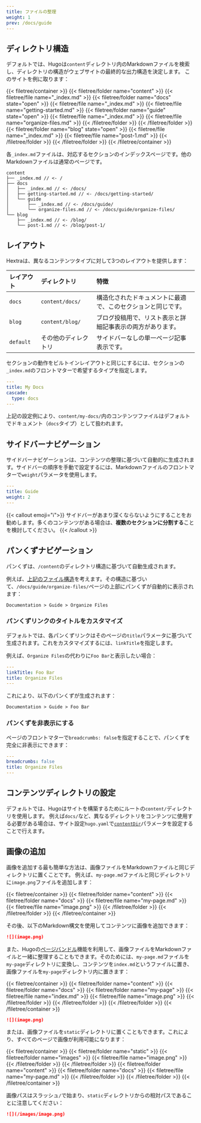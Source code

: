 ```yaml
---
title: ファイルの整理
weight: 1
prev: /docs/guide
---
```


## ディレクトリ構造

デフォルトでは、Hugoは`content`ディレクトリ内のMarkdownファイルを検索し、ディレクトリの構造がウェブサイトの最終的な出力構造を決定します。
このサイトを例に取ります：

<!--more-->

{{< filetree/container >}}
  {{< filetree/folder name="content" >}}
    {{< filetree/file name="_index.md" >}}
    {{< filetree/folder name="docs" state="open" >}}
      {{< filetree/file name="_index.md" >}}
      {{< filetree/file name="getting-started.md" >}}
      {{< filetree/folder name="guide" state="open" >}}
        {{< filetree/file name="_index.md" >}}
        {{< filetree/file name="organize-files.md" >}}
      {{< /filetree/folder >}}
    {{< /filetree/folder >}}
    {{< filetree/folder name="blog" state="open" >}}
      {{< filetree/file name="_index.md" >}}
      {{< filetree/file name="post-1.md" >}}
    {{< /filetree/folder >}}
  {{< /filetree/folder >}}
{{< /filetree/container >}}

各`_index.md`ファイルは、対応するセクションのインデックスページです。他のMarkdownファイルは通常のページです。

```
content
├── _index.md // <- /
├── docs
│   ├── _index.md // <- /docs/
│   ├── getting-started.md // <- /docs/getting-started/
│   └── guide
│       ├── _index.md // <- /docs/guide/
│       └── organize-files.md // <- /docs/guide/organize-files/
└── blog
    ├── _index.md // <- /blog/
    └── post-1.md // <- /blog/post-1/
```

## レイアウト

Hextraは、異なるコンテンツタイプに対して3つのレイアウトを提供します：

| レイアウト | ディレクトリ             | 特徴                                                         |
| :-------- | :-------------------- | :--------------------------------------------------------------- |
| `docs`    | `content/docs/`       | 構造化されたドキュメントに最適で、このセクションと同じです。        |
| `blog`    | `content/blog/`       | ブログ投稿用で、リスト表示と詳細記事表示の両方があります。 |
| `default` | その他のディレクトリ | サイドバーなしの単一ページ記事表示です。                        |

セクションの動作をビルトインレイアウトと同じにするには、セクションの`_index.md`のフロントマターで希望するタイプを指定します。

```yaml {filename="content/my-docs/_index.md"}
---
title: My Docs
cascade:
  type: docs
---
```

上記の設定例により、`content/my-docs/`内のコンテンツファイルはデフォルトでドキュメント（`docs`タイプ）として扱われます。

## サイドバーナビゲーション

サイドバーナビゲーションは、コンテンツの整理に基づいて自動的に生成されます。サイドバーの順序を手動で設定するには、Markdownファイルのフロントマターで`weight`パラメータを使用します。

```yaml {filename="content/docs/guide/_index.md"}
---
title: Guide
weight: 2
---
```

{{< callout emoji="ℹ️">}}
  サイドバーがあまり深くならないようにすることをお勧めします。多くのコンテンツがある場合は、**複数のセクションに分割する**ことを検討してください。
{{< /callout >}}

## パンくずナビゲーション

パンくずは、`/content`のディレクトリ構造に基づいて自動生成されます。

例えば、[上記のファイル構造](#directory-structure)を考えます。その構造に基づいて、`/docs/guide/organize-files/`ページの上部にパンくずが自動的に表示されます：

```
Documentation > Guide > Organize Files
```

### パンくずリンクのタイトルをカスタマイズ

デフォルトでは、各パンくずリンクはそのページの`title`パラメータに基づいて生成されます。これをカスタマイズするには、`linkTitle`を指定します。

例えば、`Organize Files`の代わりに`Foo Bar`と表示したい場合：

```yaml {filename="content/docs/guide/organize-files.md"}
---
linkTitle: Foo Bar
title: Organize Files
---
```

これにより、以下のパンくずが生成されます：
```
Documentation > Guide > Foo Bar
```

### パンくずを非表示にする

ページのフロントマターで`breadcrumbs: false`を指定することで、パンくずを完全に非表示にできます：

```yaml {filename="content/docs/guide/organize-files.md"}
---
breadcrumbs: false
title: Organize Files
---
```

## コンテンツディレクトリの設定

デフォルトでは、Hugoはサイトを構築するためにルートの`content/`ディレクトリを使用します。
例えば`docs/`など、異なるディレクトリをコンテンツに使用する必要がある場合は、サイト設定`hugo.yaml`で[`contentDir`](https://gohugo.io/getting-started/configuration/#contentdir)パラメータを設定することで行えます。

## 画像の追加

画像を追加する最も簡単な方法は、画像ファイルをMarkdownファイルと同じディレクトリに置くことです。
例えば、`my-page.md`ファイルと同じディレクトリに`image.png`ファイルを追加します：

{{< filetree/container >}}
  {{< filetree/folder name="content" >}}
    {{< filetree/folder name="docs" >}}
        {{< filetree/file name="my-page.md" >}}
        {{< filetree/file name="image.png" >}}
    {{< /filetree/folder >}}
  {{< /filetree/folder >}}
{{< /filetree/container >}}

その後、以下のMarkdown構文を使用してコンテンツに画像を追加できます：

```markdown {filename="content/docs/my-page.md"}
![](image.png)
```

また、Hugoの[ページバンドル][page-bundles]機能を利用して、画像ファイルをMarkdownファイルと一緒に整理することもできます。そのためには、`my-page.md`ファイルを`my-page`ディレクトリに変換し、コンテンツを`index.md`というファイルに置き、画像ファイルを`my-page`ディレクトリ内に置きます：

{{< filetree/container >}}
  {{< filetree/folder name="content" >}}
    {{< filetree/folder name="docs" >}}
        {{< filetree/folder name="my-page" >}}
            {{< filetree/file name="index.md" >}}
            {{< filetree/file name="image.png" >}}
        {{< /filetree/folder >}}
    {{< /filetree/folder >}}
  {{< /filetree/folder >}}
{{< /filetree/container >}}

```markdown {filename="content/docs/my-page/index.md"}
![](image.png)
```

または、画像ファイルを`static`ディレクトリに置くこともできます。これにより、すべてのページで画像が利用可能になります：

{{< filetree/container >}}
  {{< filetree/folder name="static" >}}
    {{< filetree/folder name="images" >}}
        {{< filetree/file name="image.png" >}}
    {{< /filetree/folder >}}
  {{< /filetree/folder >}}
  {{< filetree/folder name="content" >}}
    {{< filetree/folder name="docs" >}}
        {{< filetree/file name="my-page.md" >}}
    {{< /filetree/folder >}}
  {{< /filetree/folder >}}
{{< /filetree/container >}}

画像パスはスラッシュ`/`で始まり、`static`ディレクトリからの相対パスであることに注意してください：

```markdown {filename="content/docs/my-page.md"}
![](/images/image.png)
```

[page-bundles]: https://gohugo.io/content-management/page-bundles/#leaf-bundles
